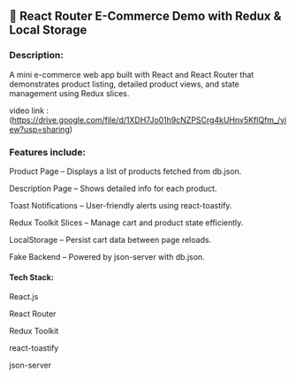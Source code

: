 <h2>🛒 React Router E-Commerce Demo with Redux & Local Storage </h2>

<h3>Description:</h3>

A mini e-commerce web app built with React and React Router that demonstrates product listing, detailed product views, and state management using Redux slices.

video link :(https://drive.google.com/file/d/1XDH7Jo01h9cNZPSCrg4kUHnv5KflQfm_/view?usp=sharing)

<h3>Features include:</h3>

Product Page – Displays a list of products fetched from db.json.

Description Page – Shows detailed info for each product.

Toast Notifications – User-friendly alerts using react-toastify.

Redux Toolkit Slices – Manage cart and product state efficiently.

LocalStorage – Persist cart data between page reloads.

Fake Backend – Powered by json-server with db.json.

<h4>Tech Stack:</h4>

React.js

React Router

Redux Toolkit

react-toastify

json-server
